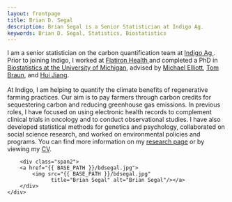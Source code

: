 ```yaml
---
layout: frontpage
title: Brian D. Segal
description: Brian Segal is a Senior Statistician at Indigo Ag.
keywords: Brian D. Segal, Statistics, Biostatistics
---
```


<div class="container">
    <div class="row-fluid">
        <div class="span7">
            I am a senior statistician on the carbon quantification team at <a href = "http://www.indigoag.com"> Indigo Ag </a>. Prior to joining Indigo, I worked at <a href = "http://www.flatiron.com"> Flatiron Health </a> and completed a PhD in <a href = "https://sph.umich.edu/biostat/"> Biostatistics at the University of Michigan</a>, advised by <a href = "https://sph.umich.edu/faculty-profiles/elliott-michael.html"> Michael Elliott</a>, <a href = "https://sph.umich.edu/faculty-profiles/braun-thomas.html"> Tom Braun</a>, and <a href = "http://www-personal.umich.edu/~jianghui/"> Hui Jiang</a>.<br>
            <br>
            At Indigo, I am helping to quantify the climate benefits of regenerative farming practices. Our aim is to pay farmers through carbon credits for sequestering carbon and reducing greenhouse gas emissions. In previous roles, I have focused on using electronic health records to complement clinical trials in oncology and to conduct observational studies. I have also developed statistical methods for genetics and psychology, collaborated on social science research, and worked on environmental policies and programs. You can find more information on my <a href = "{{ BASE_PATH }}/pages/research.html">research page</a> or by viewing my <a href = "{{ BASE_PATH }}/bdsegal_cv.pdf"> CV</a>.
        </div>

        <div class="span2">
        <a href="{{ BASE_PATH }}/bdsegal.jpg">
            <img src="{{ BASE_PATH }}/bdsegal.jpg"
                  title="Brian Segal" alt="Brian Segal"/></a>
        </div>
    </div>
</div>